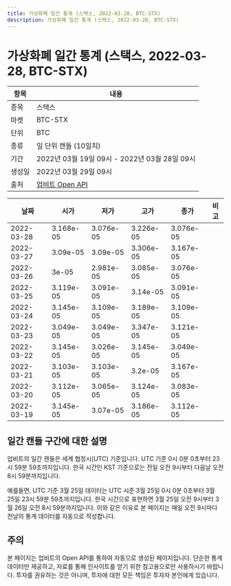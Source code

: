 ```yaml
---
title: 가상화폐 일간 통계 (스택스, 2022-03-28, BTC-STX)
description: 가상화폐 일간 통계 (스택스, 2022-03-28, BTC-STX)
---
```



가상화폐 일간 통계 (스택스, 2022-03-28, BTC-STX)
===

|항목|내용|
|--|--|
|종목|스택스|
|마켓|BTC-STX|
|단위|BTC|
|종류|일 단위 캔들 (10일치)|
|기간|2022년 03월 19일 09시 - 2022년 03월 28일 09시|
|생성일|2022년 03월 29일 09시|
|출처|[업비트 Open API](https://docs.upbit.com)|


|날짜|시가|저가|고가|종가|비고|
|--|--|--|--|--|--|
|2022-03-28|3.168e-05|3.076e-05|3.226e-05|3.076e-05|    |
|2022-03-27|3.09e-05|3.09e-05|3.306e-05|3.167e-05|    |
|2022-03-26|3e-05|2.981e-05|3.085e-05|3.076e-05|    |
|2022-03-25|3.119e-05|3.091e-05|3.14e-05|3.091e-05|    |
|2022-03-24|3.145e-05|3.109e-05|3.189e-05|3.109e-05|    |
|2022-03-23|3.049e-05|3.049e-05|3.347e-05|3.121e-05|    |
|2022-03-22|3.145e-05|3.026e-05|3.145e-05|3.049e-05|    |
|2022-03-21|3.103e-05|3.103e-05|3.2e-05|3.167e-05|    |
|2022-03-20|3.112e-05|3.065e-05|3.124e-05|3.083e-05|    |
|2022-03-19|3.145e-05|3.07e-05|3.186e-05|3.112e-05|    |


일간 캔들 구간에 대한 설명
---


업비트의 일간 캔들은 세계 협정시(UTC) 기준입니다. 
UTC 기준 0시 0분 0초부터 23시 59분 59초까지입니다. 
한국 시간인 KST 기준으로는 전일 오전 9시부터 다음날 오전 8시 59분까지입니다. 


예를들면, UTC 기준 3월 25일 데이터는 UTC 시준 3월 25일 0시 0분 0초부터 3월 25일 23시 59분 59초까지입니다. 
한국 시간으로 표현하면 3월 25일 오전 9시부터 3월 26일 오전 8시 59분까지입니다. 
이와 같은 이유로 본 페이지는 매일 오전 9시마다 전날의 통계 데이터를 자동으로 작성합니다. 


주의
---


본 페이지는 업비트의 Open API를 통하여 자동으로 생성된 페이지입니다. 
단순한 통계 데이터만 제공하고, 자료를 통해 인사이트를 얻기 위한 참고용으로만 사용하시기 바랍니다. 
투자를 권유하는 것은 아니며, 투자에 대한 모든 책임은 투자자 본인에게 있습니다. 
